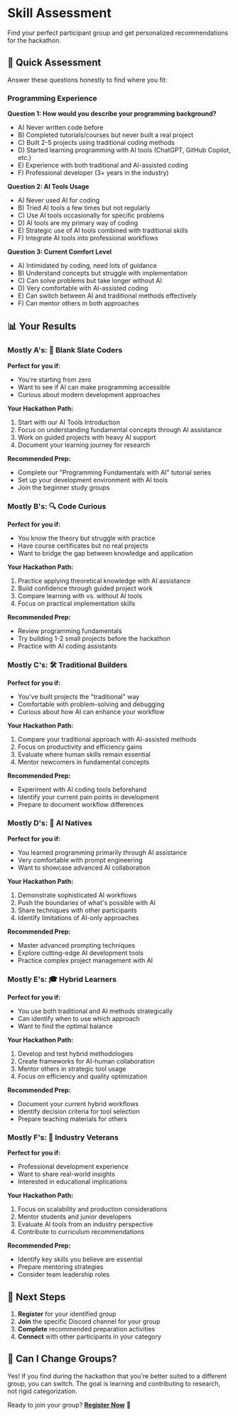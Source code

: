 # Skill Assessment

Find your perfect participant group and get personalized recommendations for the hackathon.

## 🎯 Quick Assessment

Answer these questions honestly to find where you fit:

### Programming Experience

**Question 1: How would you describe your programming background?**
- A) Never written code before
- B) Completed tutorials/courses but never built a real project
- C) Built 2-5 projects using traditional coding methods
- D) Started learning programming with AI tools (ChatGPT, GitHub Copilot, etc.)
- E) Experience with both traditional and AI-assisted coding
- F) Professional developer (3+ years in the industry)

**Question 2: AI Tools Usage**
- A) Never used AI for coding
- B) Tried AI tools a few times but not regularly
- C) Use AI tools occasionally for specific problems
- D) AI tools are my primary way of coding
- E) Strategic use of AI tools combined with traditional skills
- F) Integrate AI tools into professional workflows

**Question 3: Current Comfort Level**
- A) Intimidated by coding, need lots of guidance
- B) Understand concepts but struggle with implementation
- C) Can solve problems but take longer without AI
- D) Very comfortable with AI-assisted coding
- E) Can switch between AI and traditional methods effectively
- F) Can mentor others in both approaches

## 📊 Your Results

### Mostly A's: 🌱 **Blank Slate Coders**
**Perfect for you if:**
- You're starting from zero
- Want to see if AI can make programming accessible
- Curious about modern development approaches

**Your Hackathon Path:**
1. Start with our AI Tools Introduction
2. Focus on understanding fundamental concepts through AI assistance
3. Work on guided projects with heavy AI support
4. Document your learning journey for research

**Recommended Prep:**
- Complete our "Programming Fundamentals with AI" tutorial series
- Set up your development environment with AI tools
- Join the beginner study groups

### Mostly B's: 🔍 **Code Curious**
**Perfect for you if:**
- You know the theory but struggle with practice
- Have course certificates but no real projects
- Want to bridge the gap between knowledge and application

**Your Hackathon Path:**
1. Practice applying theoretical knowledge with AI assistance
2. Build confidence through guided project work
3. Compare learning with vs. without AI tools
4. Focus on practical implementation skills

**Recommended Prep:**
- Review programming fundamentals
- Try building 1-2 small projects before the hackathon
- Practice with AI coding assistants

### Mostly C's: 🛠️ **Traditional Builders**
**Perfect for you if:**
- You've built projects the "traditional" way
- Comfortable with problem-solving and debugging
- Curious about how AI can enhance your workflow

**Your Hackathon Path:**
1. Compare your traditional approach with AI-assisted methods
2. Focus on productivity and efficiency gains
3. Evaluate where human skills remain essential
4. Mentor newcomers in fundamental concepts

**Recommended Prep:**
- Experiment with AI coding tools beforehand
- Identify your current pain points in development
- Prepare to document workflow differences

### Mostly D's: 🤖 **AI Natives**
**Perfect for you if:**
- You learned programming primarily through AI assistance
- Very comfortable with prompt engineering
- Want to showcase advanced AI collaboration

**Your Hackathon Path:**
1. Demonstrate sophisticated AI workflows
2. Push the boundaries of what's possible with AI
3. Share techniques with other participants
4. Identify limitations of AI-only approaches

**Recommended Prep:**
- Master advanced prompting techniques
- Explore cutting-edge AI development tools
- Practice complex project management with AI

### Mostly E's: 🎓 **Hybrid Learners**
**Perfect for you if:**
- You use both traditional and AI methods strategically
- Can identify when to use which approach
- Want to find the optimal balance

**Your Hackathon Path:**
1. Develop and test hybrid methodologies
2. Create frameworks for AI-human collaboration
3. Mentor others in strategic tool usage
4. Focus on efficiency and quality optimization

**Recommended Prep:**
- Document your current hybrid workflows
- Identify decision criteria for tool selection
- Prepare teaching materials for others

### Mostly F's: 🏢 **Industry Veterans**
**Perfect for you if:**
- Professional development experience
- Want to share real-world insights
- Interested in educational implications

**Your Hackathon Path:**
1. Focus on scalability and production considerations
2. Mentor students and junior developers
3. Evaluate AI tools from an industry perspective
4. Contribute to curriculum recommendations

**Recommended Prep:**
- Identify key skills you believe are essential
- Prepare mentoring strategies
- Consider team leadership roles

## 🎯 Next Steps

1. **Register** for your identified group
2. **Join** the specific Discord channel for your group
3. **Complete** recommended preparation activities
4. **Connect** with other participants in your category

## 🔄 Can I Change Groups?

Yes! If you find during the hackathon that you're better suited to a different group, you can switch. The goal is learning and contributing to research, not rigid categorization.

Ready to join your group? **[Register Now](/docs/registration)** 🚀